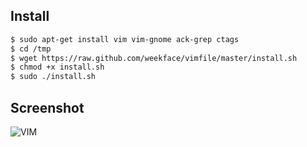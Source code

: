 ## Install

```bash
$ sudo apt-get install vim vim-gnome ack-grep ctags
$ cd /tmp
$ wget https://raw.github.com/weekface/vimfile/master/install.sh
$ chmod +x install.sh
$ sudo ./install.sh
```

## Screenshot

![VIM](https://raw.github.com/weekface/vimfile/master/vim.png)

